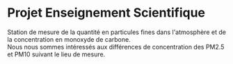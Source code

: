 # Projet Enseignement Scientifique
Station de mesure de la quantité en particules fines dans l'atmosphère et de la concentration en monoxyde de carbone.  
Nous nous sommes intéressés aux différences de concentration des PM2.5 et PM10 suivant le lieu de mesure.  